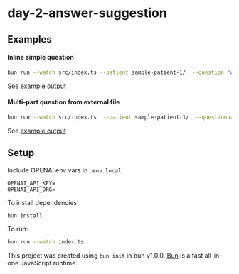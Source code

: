 # day-2-answer-suggestion

## Examples

#### Inline simple question
```sh
bun run --watch src/index.ts --patient sample-patient-1/  --question "what stage breast cancer was found?"
```

See [example output](./outputs/inline.md)

#### Multi-part question from external file

```sh
bun run --watch src/index.ts  --patient sample-patient-1/  --questionnairefile questionnaires/biopsy.json  
```

See [example output](./outputs/external.md)


## Setup
Include OPENAI env vars in `.env.local`:
```
OPENAI_API_KEY=
OPENAI_API_ORG=
```

To install dependencies:

```bash
bun install
```

To run:

```bash
bun run --watch index.ts
```

This project was created using `bun init` in bun v1.0.0. [Bun](https://bun.sh) is a fast all-in-one JavaScript runtime.
